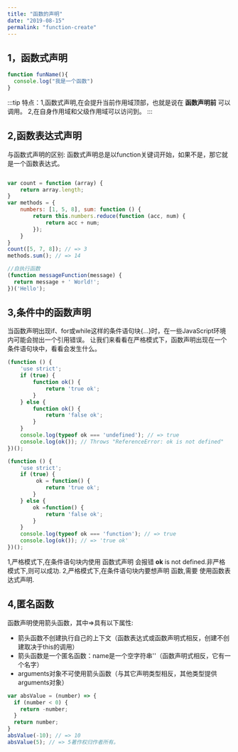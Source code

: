 ```yaml
---
title: "函数的声明"
date: "2019-08-15"
permalink: "function-create"
---
```

## 1，函数式声明
```js
function funName(){
  console.log("我是一个函数")
}
```
:::tip
特点：1,函数式声明,在会提升当前作用域顶部，也就是说在 __函数声明前__ 可以调用。
2,在自身作用域和父级作用域可以访问到。
:::

## 2,函数表达式声明
与函数式声明的区别:
函数式声明总是以function关键词开始，如果不是，那它就是一个函数表达式。
```js

var count = function (array) {
    return array.length;
}
var methods = {
    numbers: [1, 5, 8], sum: function () {
        return this.numbers.reduce(function (acc, num) {
            return acc + num;
        });
    }
}
count([5, 7, 8]); // => 3
methods.sum(); // => 14

//自执行函数
(function messageFunction(message) {
  return message + ' World!';
})('Hello');  
```

## 3,条件中的函数声明
当函数声明出现if、for或while这样的条件语句块{...}时，在一些JavaScript环境内可能会抛出一个引用错误。
让我们来看看在严格模式下，函数声明出现在一个条件语句块中，看看会发生什么。
```js
(function () {
    'use strict';
    if (true) {
        function ok() {
            return 'true ok';
        }
    } else {
        function ok() {
            return 'false ok';
        }
    }
    console.log(typeof ok === 'undefined'); // => true
    console.log(ok()); // Throws "ReferenceError: ok is not defined"
})();  

(function () {
    'use strict';
    if (true) {
         ok = function() {
            return 'true ok';
        }
    } else {
        ok =function() {
            return 'false ok';
        }
    }
    console.log(typeof ok === 'function'); // => true
    console.log(ok()); // => 'true ok'
})();    
```
1,严格模式下,在条件语句块内使用 函数式声明 会报错  __ok__ is not defined.非严格模式下,则可以成功.
2,严格模式下,在条件语句块内要想声明 函数,需要 使用函数表达式声明.

## 4,匿名函数
函数声明使用箭头函数，其中=>具有以下属性:
- 箭头函数不创建执行自己的上下文（函数表达式或函数声明式相反，创建不创建取决于this的调用）
- 箭头函数是一个匿名函数：name是一个空字符串''（函数声明式相反，它有一个名字）
- arguments对象不可使用箭头函数（与其它声明类型相反，其他类型提供arguments对象）

```js
var absValue = (number) => {
  if (number < 0) {
    return -number;  
  }
  return number;
}
absValue(-10); // => 10
absValue(5); // => 5著作权归作者所有。
```
